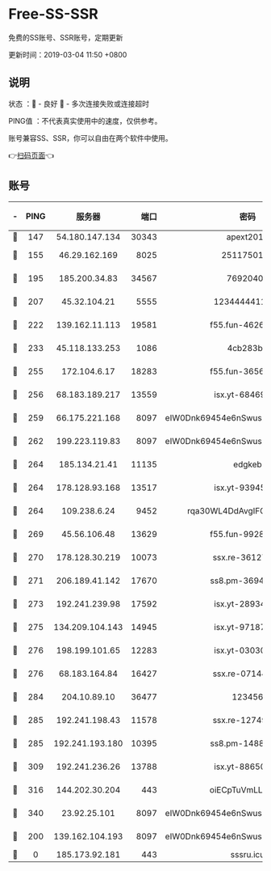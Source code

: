 # Free-SS-SSR

免费的SS账号、SSR账号，定期更新

更新时间：2019-03-04 11:50 +0800

## 说明

状态     ：🙂 - 良好 🙁 - 多次连接失败或连接超时

PING值   ：不代表真实使用中的速度，仅供参考。

账号兼容SS、SSR，你可以自由在两个软件中使用。

👉[扫码页面](https://liesauer.github.io/free-ss-ssr.github.io/)👈

## 账号

|-|PING|服务器|端口|密码|加密方式|区域|
|:----:|:----:|:-----:|-----:|:----:|:----:|:----:|
|🙂|147|54.180.147.134|30343|apext2019|chacha20|KR|
|🙂|155|46.29.162.169|8025|2511750146|aes-256-cfb|RU|
|🙂|195|185.200.34.83|34567|76920400|aes-256-cfb|US|
|🙂|207|45.32.104.21|5555|1234444411111|aes-256-cfb|SG|
|🙂|222|139.162.11.113|19581|f55.fun-46262690|aes-256-cfb|SG|
|🙂|233|45.118.133.253|1086|4cb283b8|aes-256-cfb|SG|
|🙂|255|172.104.6.17|18283|f55.fun-36565083|aes-256-cfb|US|
|🙂|256|68.183.189.217|13559|isx.yt-68469421|aes-256-cfb|SG|
|🙂|259|66.175.221.168|8097|eIW0Dnk69454e6nSwuspv9DmS201tQ0D|aes-256-cfb|US|
|🙂|262|199.223.119.83|8097|eIW0Dnk69454e6nSwuspv9DmS201tQ0D|aes-256-cfb|US|
|🙂|264|185.134.21.41|11135|edgkeb|aes-256-cfb|GB|
|🙂|264|178.128.93.168|13517|isx.yt-93945310|aes-256-cfb|SG|
|🙂|264|109.238.6.24|9452|rqa30WL4DdAvgIFG6Fs3znzTa|aes-256-cfb|FR|
|🙂|269|45.56.106.48|13629|f55.fun-99286814|aes-256-cfb|US|
|🙂|270|178.128.30.219|10073|ssx.re-36127052|aes-256-cfb|SG|
|🙂|271|206.189.41.142|17670|ss8.pm-36944551|aes-256-cfb|SG|
|🙂|273|192.241.239.98|17592|isx.yt-28934471|aes-256-cfb|US|
|🙂|275|134.209.104.143|14945|isx.yt-97187184|aes-256-cfb|SG|
|🙂|276|198.199.101.65|12283|isx.yt-03030510|aes-256-cfb|US|
|🙂|276|68.183.164.84|16427|ssx.re-07144593|aes-256-cfb|US|
|🙂|284|204.10.89.10|36477|123456|aes-256-cfb|US|
|🙂|285|192.241.198.43|11578|ssx.re-12749222|aes-256-cfb|US|
|🙂|285|192.241.193.180|10395|ss8.pm-14887083|aes-256-cfb|US|
|🙂|309|192.241.236.26|13788|isx.yt-88650870|aes-256-cfb|US|
|🙂|316|144.202.30.204|443|oiECpTuVmLLxk4Ts|aes-256-cfb|US|
|🙂|340|23.92.25.101|8097|eIW0Dnk69454e6nSwuspv9DmS201tQ0D|aes-256-cfb|US|
|🙁|200|139.162.104.193|8097|eIW0Dnk69454e6nSwuspv9DmS201tQ0D|aes-256-cfb|JP|
|🙁|0|185.173.92.181|443|sssru.icu|rc4-md5|RU|
